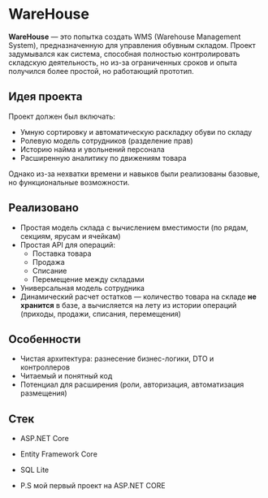 # WareHouse

**WareHouse** — это попытка создать WMS (Warehouse Management System), предназначенную для управления обувным складом. Проект задумывался как система, способная полностью контролировать складскую деятельность, но из-за ограниченных сроков и опыта получился более простой, но работающий прототип.

## Идея проекта

Проект должен был включать:
- Умную сортировку и автоматическую раскладку обуви по складу
- Ролевую модель сотрудников (разделение прав)
- Историю найма и увольнений персонала
- Расширенную аналитику по движениям товара

Однако из-за нехватки времени и навыков были реализованы базовые, но функциональные возможности.

## Реализовано

- Простая модель склада с вычислением вместимости (по рядам, секциям, ярусам и ячейкам)
- Простая API для операций:
  - Поставка товара
  - Продажа
  - Списание
  - Перемещение между складами
- Универсальная модель сотрудника
- Динамический расчет остатков — количество товара на складе **не хранится** в базе, а вычисляется на лету из истории операций (приходы, продажи, списания, перемещения)

## Особенности

- Чистая архитектура: разнесение бизнес-логики, DTO и контроллеров
- Читаемый и понятный код
- Потенциал для расширения (роли, авторизация, автоматизация размещения)

## Стек

- ASP.NET Core
- Entity Framework Core
- SQL Lite

- P.S мой первый проект на ASP.NET CORE
